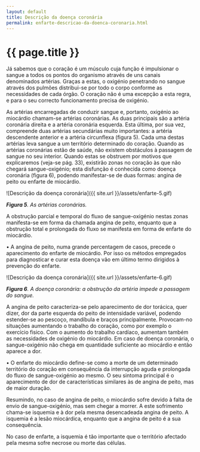 ```yaml
---
layout: default
title: Descrição da doença coronária
permalink: enfarte-descricao-da-doenca-coronaria.html
---
```


# {{ page.title }}

Já sabemos que o coração é um músculo cuja função é impulsionar o sangue a todos os pontos do organismo através de uns canais denominados artérias. Graças a estas, o oxigénio penetrando no sangue através dos pulmões distribui-se por todo o corpo conforme as necessidades de cada órgão. O coração não é uma excepção a esta regra, e para o seu correcto funcionamento precisa de oxigénio.

As artérias encarregadas de conduzir sangue e, portanto, oxigénio ao miocárdio chamam-se artérias coronárias. As duas principais são a artéria coronária direita e a artéria coronária esquerda. Esta última, por sua vez, compreende duas artérias secundárias muito importantes: a artéria descendente anterior e a artéria circunflexa (figura 5). Cada uma destas artérias leva sangue a um território determinado do coração. Quando as artérias coronárias estão de saúde, não existem obstáculos à passagem de sangue no seu interior. Quando estas se obstruem por motivos que explicaremos (veja-se pág. 33), existirão zonas no coração às que não chegará sangue-oxigénio; esta disfunção é conhecida como doença coronária (figura 6), podendo manifestar-se de duas formas: angina de peito ou enfarte de miocárdio.

![Descrição da doença coronária]({{ site.url }}/assets/enfarte-5.gif)

<em><strong>Figura 5</strong>. As artérias coronárias.</em>

A obstrução parcial e temporal do fluxo de sangue-oxigénio nestas zonas manifesta-se em forma da chamada angina de peito, enquanto que a obstrução total e prolongada do fluxo se manifesta em forma de enfarte do miocárdio.

• A angina de peito, numa grande percentagem de casos, precede o aparecimento do enfarte de miocárdio. Por isso os métodos empregados para diagnosticar e curar esta doença vão em último termo dirigidos à prevenção do enfarte.

![Descrição da doença coronária]({{ site.url }}/assets/enfarte-6.gif)

<em><strong>Figura 6</strong>. A doença coronária: a obstrução da artéria impede a passagem do sangue.</em>

A angina de peito caracteriza-se pelo aparecimento de dor torácica, quer dizer, dor da parte esquerda do peito de intensidade variável, podendo estender-se ao pescoço, mandíbula e braços principalmente. Provocam-no situações aumentando o trabalho do coração, como por exemplo o exercício fisico. Com o aumento do trabalho cardíaco, aumentam também as necessidades de oxigénio do miocárdio. Em caso de doença coronária, o sangue-oxigénio não chega em quantidade suficiente ao miocárdio e então aparece a dor.

• O enfarte do miocárdio define-se como a morte de um determinado território do coração em consequência da interrupção aguda e prolongada do fluxo de sangue-oxigénio ao mesmo. O seu sintoma principal é o aparecimento de dor de características similares às de angina de peito, mas de maior duração.

Resumindo, no caso de angina de peito, o miocárdio sofre devido à falta de envio de sangue-oxigénio, mas sem chegar a morrer. A este sofrimento chama-se isquemia e à dor pela mesma desencadeada angina de peito. A isquemia é a lesão miocárdica, enquanto que a angina de peito é a sua consequência.

No caso de enfarte, a isquemia é tão importante que o território afectado pela mesma sofre necrose ou morte das células.
